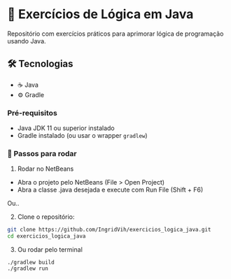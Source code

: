 # 🧩 Exercícios de Lógica em Java

Repositório com exercícios práticos para aprimorar lógica de programação usando Java.

## 🛠 Tecnologias   
  
- ☕ Java
- ⚙️ Gradle
 
### Pré-requisitos     
 
- Java JDK 11 ou superior instalado
- Gradle instalado (ou usar o wrapper `gradlew`) 

### 🚀 Passos para rodar

1. Rodar no NetBeans
- Abra o projeto pelo NetBeans (File > Open Project)
- Abra a classe .java desejada e execute com Run File (Shift + F6)

Ou..

2. Clone o repositório:
```bash
git clone https://github.com/IngridVih/exercicios_logica_java.git
cd exercicios_logica_java
```
3. Ou rodar pelo terminal
```
./gradlew build
./gradlew run
```


